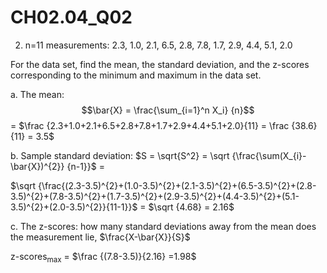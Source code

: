 # CH02.04_Q02 #

2. n=11 measurements: 2.3, 1.0, 2.1, 6.5, 2.8, 7.8, 1.7, 2.9, 4.4, 5.1, 2.0

For the data set, find the mean, the standard deviation, and the z-scores corresponding to the minimum and maximum in the data set.

a. The mean: $$\bar{X} = \frac{\sum_{i=1}^n X_i} {n}$$ = $\frac {2.3+1.0+2.1+6.5+2.8+7.8+1.7+2.9+4.4+5.1+2.0}{11} = \frac {38.6}{11} = 3.5$

b. Sample standard deviation: $S = \sqrt{S^2} = \sqrt {\frac{\sum(X_{i}-\bar{X})^{2}} {n-1}}$ = 

$\sqrt {\frac{(2.3-3.5)^{2}+(1.0-3.5)^{2}+(2.1-3.5)^{2}+(6.5-3.5)^{2}+(2.8-3.5)^{2}+(7.8-3.5)^{2}+(1.7-3.5)^{2}+(2.9-3.5)^{2}+(4.4-3.5)^{2}+(5.1-3.5)^{2}+(2.0-3.5)^{2}}{11-1}}$ = $\sqrt {4.68} = 2.16$

c. The z-scores: how many standard deviations away from the mean does the measurement lie, $\frac{X-\bar{X}}{S}$

z-scores<sub>max</sub> = $\frac {(7.8-3.5)}{2.16} =1.98$
